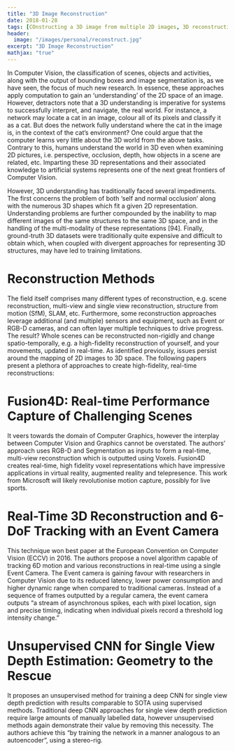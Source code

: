 ```yaml
---
title: "3D Image Reconstruction"
date: 2018-01-28
tags: [COnstructing a 3D image from multiple 2D images, 3D reconstruction, Image Reconstruction]
header:
  image: "/images/personal/reconstruct.jpg"
excerpt: "3D Image Reconstruction"
mathjax: "true"
---
```


In Computer Vision, the classification of scenes, objects and activities, along with the output of bounding boxes and image segmentation is, as we have seen, the focus of much new research. In essence, these approaches apply computation to gain an ‘understanding’ of the 2D space of an image. However, detractors note that a 3D understanding is imperative for systems to successfully interpret, and navigate, the real world.
For instance, a network may locate a cat in an image, colour all of its pixels and classify it as a cat. But does the network fully understand where the cat in the image is, in the context of the cat’s environment?
One could argue that the computer learns very little about the 3D world from the above tasks. Contrary to this, humans understand the world in 3D even when examining 2D pictures, i.e. perspective, occlusion, depth, how objects in a scene are related, etc. Imparting these 3D representations and their associated knowledge to artificial systems represents one of the next great frontiers of Computer Vision.

However, 3D understanding has traditionally faced several impediments. The first concerns the problem of both ‘self and normal occlusion’ along with the numerous 3D shapes which fit a given 2D representation. Understanding problems are further compounded by the inability to map different images of the same structures to the same 3D space, and in the handling of the multi-modality of these representations [94]. Finally, ground-truth 3D datasets were traditionally quite expensive and difficult to obtain which, when coupled with divergent approaches for representing 3D structures, may have led to training limitations.

# Reconstruction Methods

The field itself comprises many different types of reconstruction, e.g. scene reconstruction, multi-view and single view reconstruction, structure from motion (SfM), SLAM, etc. Furthermore, some reconstruction approaches leverage additional (and multiple) sensors and equipment, such as Event or RGB-D cameras, and can often layer multiple techniques to drive progress.
The result? Whole scenes can be reconstructed non-rigidly and change spatio-temporally, e.g. a high-fidelity reconstruction of yourself, and your movements, updated in real-time.
As identified previously, issues persist around the mapping of 2D images to 3D space. The following papers present a plethora of approaches to create high-fidelity, real-time reconstructions:

# Fusion4D: Real-time Performance Capture of Challenging Scenes 
It veers towards the domain of Computer Graphics, however the interplay between Computer Vision and Graphics cannot be overstated. The authors’ approach uses RGB-D and Segmentation as inputs to form a real-time, multi-view reconstruction which is outputted using Voxels.
Fusion4D creates real-time, high fidelity voxel representations which have impressive applications in virtual reality, augmented reality and telepresence. This work from Microsoft will likely revolutionise motion capture, possibly for live sports.

# Real-Time 3D Reconstruction and 6-DoF Tracking with an Event Camera 
This technique won best paper at the European Convention on Computer Vision (ECCV) in 2016. The authors propose a novel algorithm capable of tracking 6D motion and various reconstructions in real-time using a single Event Camera.
The Event camera is gaining favour with researchers in Computer Vision due to its reduced latency, lower power consumption and higher dynamic range when compared to traditional cameras. Instead of a sequence of frames outputted by a regular camera, the event camera outputs “a stream of asynchronous spikes, each with pixel location, sign and precise timing, indicating when individual pixels record a threshold log intensity change.” 

# Unsupervised CNN for Single View Depth Estimation: Geometry to the Rescue
 It proposes an unsupervised method for training a deep CNN for single view depth prediction with results comparable to SOTA using supervised methods. Traditional deep CNN approaches for single view depth prediction require large amounts of manually labelled data, however unsupervised methods again demonstrate their value by removing this necessity. The authors achieve this “by training the network in a manner analogous to an autoencoder”, using a stereo-rig.